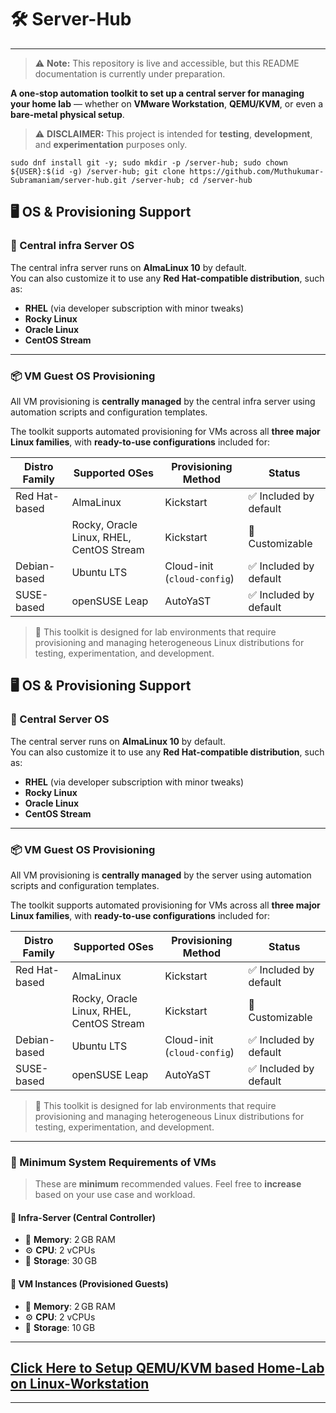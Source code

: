 # 🛠️ Server-Hub
---
> ⚠️ **Note:** This repository is live and accessible, but this README documentation is currently under preparation.

**A one-stop automation toolkit to set up a central server for managing your home lab** — whether on **VMware Workstation**, **QEMU/KVM**, or even a **bare-metal physical setup**.

> ⚠️ **DISCLAIMER:** This project is intended for **testing**, **development**, and **experimentation** purposes only.  

```
sudo dnf install git -y; sudo mkdir -p /server-hub; sudo chown ${USER}:$(id -g) /server-hub; git clone https://github.com/Muthukumar-Subramaniam/server-hub.git /server-hub; cd /server-hub
```
## 🖥️ OS & Provisioning Support

### 🧠 Central infra Server OS

The central infra server runs on **AlmaLinux 10** by default.  
You can also customize it to use any **Red Hat-compatible distribution**, such as:

- **RHEL** (via developer subscription with minor tweaks)
- **Rocky Linux**
- **Oracle Linux**
- **CentOS Stream**

---

### 📦 VM Guest OS Provisioning

All VM provisioning is **centrally managed** by the central infra server using automation scripts and configuration templates.

The toolkit supports automated provisioning for VMs across all **three major Linux families**, with **ready-to-use configurations** included for:

| Distro Family    | Supported OSes                                | Provisioning Method           | Status                  |
|------------------|-----------------------------------------------|-------------------------------|--------------------------|
| Red Hat-based    | AlmaLinux                                      | Kickstart                     | ✅ Included by default   |
|                  | Rocky, Oracle Linux, RHEL, CentOS Stream       | Kickstart                     | 🔧 Customizable          |
| Debian-based     | Ubuntu LTS                                     | Cloud-init (`cloud-config`)   | ✅ Included by default   |
| SUSE-based       | openSUSE Leap                                  | AutoYaST                      | ✅ Included by default   |

> 🧪 This toolkit is designed for lab environments that require provisioning and managing heterogeneous Linux distributions for testing, experimentation, and development.

## 🖥️ OS & Provisioning Support

### 🧠 Central Server OS

The central server runs on **AlmaLinux 10** by default.  
You can also customize it to use any **Red Hat-compatible distribution**, such as:

- **RHEL** (via developer subscription with minor tweaks)
- **Rocky Linux**
- **Oracle Linux**
- **CentOS Stream**

---

### 📦 VM Guest OS Provisioning

All VM provisioning is **centrally managed** by the server using automation scripts and configuration templates.

The toolkit supports automated provisioning for VMs across all **three major Linux families**, with **ready-to-use configurations** included for:

| Distro Family    | Supported OSes                                | Provisioning Method           | Status                  |
|------------------|-----------------------------------------------|-------------------------------|--------------------------|
| Red Hat-based    | AlmaLinux                                      | Kickstart                     | ✅ Included by default   |
|                  | Rocky, Oracle Linux, RHEL, CentOS Stream       | Kickstart                     | 🔧 Customizable          |
| Debian-based     | Ubuntu LTS                                     | Cloud-init (`cloud-config`)   | ✅ Included by default   |
| SUSE-based       | openSUSE Leap                                  | AutoYaST                      | ✅ Included by default   |

> 🧪 This toolkit is designed for lab environments that require provisioning and managing heterogeneous Linux distributions for testing, experimentation, and development.

---

### 🧾 Minimum System Requirements of VMs

> These are **minimum** recommended values. Feel free to **increase** based on your use case and workload.

#### 🔹 Infra-Server (Central Controller)
- 🧠 **Memory**: 2 GB RAM
- ⚙️ **CPU**: 2 vCPUs
- 💾 **Storage**: 30 GB

#### 🔸 VM Instances (Provisioned Guests)
- 🧠 **Memory**: 2 GB RAM
- ⚙️ **CPU**: 2 vCPUs
- 💾 **Storage**: 10 GB

---
## [Click Here to Setup QEMU/KVM based Home-Lab on Linux-Workstation](setup-home-lab-on-linux-worksation-with-qemu-kvm.md)
---
